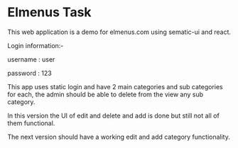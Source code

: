 
<h1> Elmenus Task</h1>


This web application is a demo for elmenus.com using sematic-ui and react.


Login information:- 

username : user

password : 123


This app uses static login and have 2 main categories and sub categories for each, the admin should be able to delete from the view any sub category.

In this version the UI of edit and delete and add is done but still not all of them functional.

The next version should have a working edit and add category functionality.

